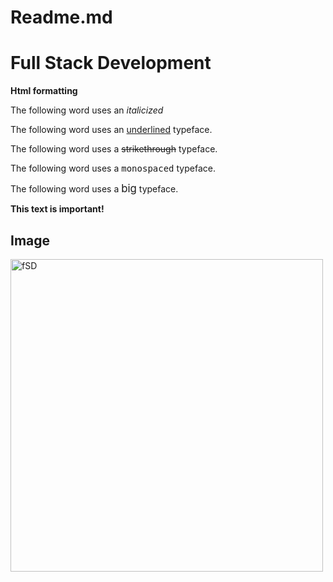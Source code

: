 # Readme.md
<!DOCTYPE html>
<html lang="en">
<head>
   <meta charset="UTF-8">
   <title>Document</title>
</head>
<body>
<h1> Full Stack Development </h1>
<p> <b> Html formatting </b></p>
<p>The following word uses an <i>italicized</i> </p>
<p>The following word uses an <u>underlined</u> typeface.</p>
<p>The following word uses a <strike>strikethrough</strike> typeface.</p>
<p>The following word uses a <tt>monospaced</tt> typeface.</p>
<p>The following word uses a <big>big</big> typeface.</p>
<p><strong>This text is important!</strong></p>
<h2> Image </h2>
<img src="C:fsd.jpeg" alt="fSD" width="500" height="500">
</body>
</html>
